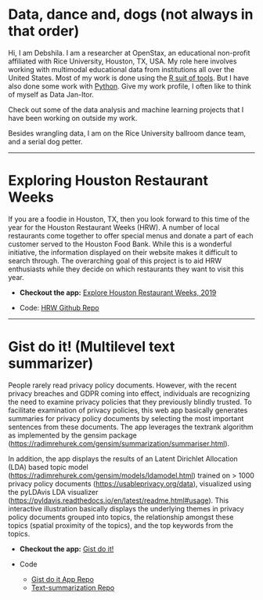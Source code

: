 # Data, dance and, dogs (not always in that order)

Hi, I am Debshila. I am a researcher at OpenStax, an educational non-profit affiliated with Rice University, Houston, TX, USA. My role here involves working with multimodal educational data from institutions all over the United States. Most of my work is done using the [R suit of tools](https://www.r-project.org/). But I have also done some work with [Python](https://www.python.org/). Give my work profile, I often like to think of myself as Data Jan-Itor.

Check out some of the data analysis and machine learning projects that I have been working on outside my work.    



Besides wrangling data, I am on the Rice University ballroom dance team, and a serial dog petter.

***********

# Exploring Houston Restaurant Weeks

If you are a foodie in Houston, TX, then you look forward to this time of the year for the Houston Restaurant Weeks (HRW). A number of local restaurants come together to offer special menus and donate a part of each customer served to the Houston Food Bank. While this is a wonderful initiative, the information displayed on their website makes it difficult to search through. The overarching goal of this project is to aid HRW enthusiasts while they decide on which restaurants they want to visit this year.

- **Checkout the app:** [Explore Houston Restaurant Weeks, 2019](https://debshila.shinyapps.io/exploring-houston-restaurant-weeks/)


- Code: [HRW Github Repo](https://github.com/debshila/exploring-houston-restaurant-weeks)      

***********

# Gist do it! (Multilevel text summarizer)

People rarely read privacy policy documents. However, with the recent privacy breaches and GDPR coming into effect, individuals are recognizing the need to examine privacy policies that they previously blindly trusted. To facilitate examination of privacy policies, this web app basically generates summaries for privacy policy documents by selecting the most important sentences from these documents. The app leverages the textrank algorithm as implemented by the gensim package (https://radimrehurek.com/gensim/summarization/summariser.html).

In addition, the app displays the results of an Latent Dirichlet Allocation (LDA) based topic model (https://radimrehurek.com/gensim/models/ldamodel.html) trained on > 1000 privacy policy documents (https://usableprivacy.org/data), visualized using the pyLDAvis LDA visualizer (https://pyldavis.readthedocs.io/en/latest/readme.html#usage). This interactive illustration basically displays the underlying themes in privacy policy documents grouped into topics, the relationship amongst these topics (spatial proximity of the topics), and the top keywords from the topics.

- **Checkout the app:** [Gist do it!](http://gist-do-it.herokuapp.com)


- Code
    - [Gist do it App Repo](https://github.com/debshila/gist-do-it)
    - [Text-summarization Repo](https://github.com/debshila/multilevel-text-summarization)

